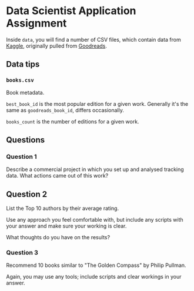 # Data Scientist Application Assignment

Inside `data`, you will find a number of CSV files, which contain data from [Kaggle][1], originally pulled from
[Goodreads][2].

## Data tips

### `books.csv`

Book metadata.

`best_book_id` is the most popular edition for a given work. Generally it's the same as `goodreads_book_id`, differs
occasionally.

`books_count` is the number of editions for a given work.

## Questions

### Question 1

Describe a commercial project in which you set up and analysed tracking data. What actions came out of this work?

## Question 2

List the Top 10 authors by their average rating.

Use any approach you feel comfortable with, but include any scripts with your answer and make sure your working is
clear.

What thoughts do you have on the results?

### Question 3

Recommend 10 books similar to "The Golden Compass" by Philip Pullman.

Again, you  may use any tools; include scripts and clear workings in your answer.

[1]: https://www.kaggle.com/zygmunt/goodbooks-10k
[2]: https://www.goodreads.com/
